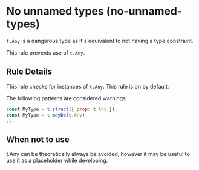 # No unnamed types (no-unnamed-types)

`t.Any` is a dangerous type as it's equivalent to not having a type constraint.

This rule prevents use of `t.Any`.

## Rule Details

This rule checks for instances of `t.Any`.
This rule is on by default.

The following patterns are considered warnings:

```js
const MyType = t.struct({ prop: t.Any });
const MyType = t.maybe(t.Any);
...
```

## When not to use

t.Any can be theoretically always be avoided, however it may be useful to use it
as a placeholder while developing.
